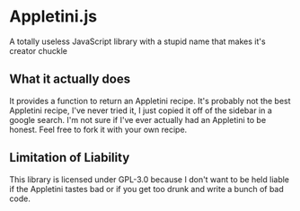 # Appletini.js
A totally useless JavaScript library with a stupid name that makes it's creator chuckle

## What it actually does
It provides a function to return an Appletini recipe. It's probably not the best Appletini recipe, I've never tried it, I just copied it off of the sidebar in a google search. I'm not sure if I've ever actually had an Appletini to be honest. Feel free to fork it with your own recipe.

## Limitation of Liability
This library is licensed under GPL-3.0 because I don't want to be held liable if the Appletini tastes bad or if you get too drunk and write a bunch of bad code.